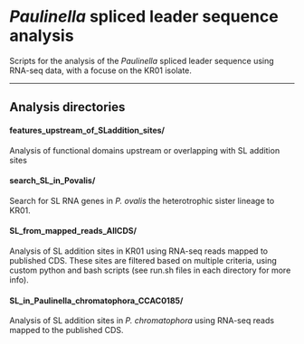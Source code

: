 # *Paulinella* spliced leader sequence analysis

Scripts for the analysis of the *Paulinella* spliced leader sequence using RNA-seq data, with a focuse on the KR01 isolate. 

---

## Analysis directories

#### features_upstream_of_SLaddition_sites/
Analysis of functional domains upstream or overlapping with SL addition sites

#### search_SL_in_Povalis/
Search for SL RNA genes in *P. ovalis* the heterotrophic sister lineage to KR01.

#### SL_from_mapped_reads_AllCDS/
Analysis of SL addition sites in KR01 using RNA-seq reads mapped to published CDS. 
These sites are filtered based on multiple criteria, using custom python and bash scripts (see run.sh files in each directory for more info). 

#### SL_in_Paulinella_chromatophora_CCAC0185/
Analysis of SL addition sites in *P. chromatophora* using RNA-seq reads mapped to the published CDS.

